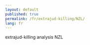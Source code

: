 ```yaml
---
layout: default
published: true
permalink: /fr/extrajud-killing/NZL/
lang: fr
---
```


extrajud-killing analysis NZL
